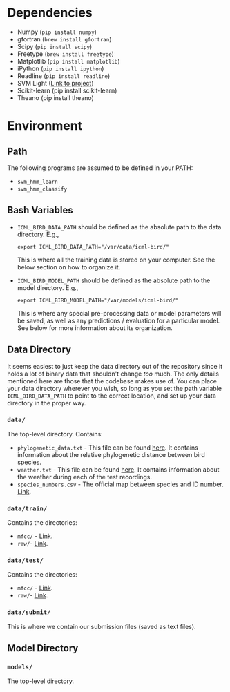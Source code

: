 # Dependencies

* Numpy      (`pip install numpy`)
* gfortran   (`brew install gfortran`)
* Scipy      (`pip install scipy`)
* Freetype   (`brew install freetype`)
* Matplotlib (`pip install matplotlib`)
* iPython    (`pip install ipython`)
* Readline   (`pip install readline`)
* SVM Light ([Link to project](http://svmlight.joachims.org/))
* Scikit-learn (pip install scikit-learn)
* Theano     (pip install theano)

# Environment

## Path

The following programs are assumed to be defined in your PATH:

* `svm_hmm_learn`
* `svm_hmm_classify`

## Bash Variables
* `ICML_BIRD_DATA_PATH` should be defined as the absolute path to the data
  directory. E.g.,

    `export ICML_BIRD_DATA_PATH="/var/data/icml-bird/"`

  This is where all the training data is stored on your computer. See the below
  section on how to organize it.

* `ICML_BIRD_MODEL_PATH` should be defined as the absolute path to the model
  directory. E.g.,

    `export ICML_BIRD_MODEL_PATH="/var/models/icml-bird/"`

  This is where any special pre-processing data or model parameters will be
  saved, as well as any predictions / evaluation for a particular model. See
  below for more information about its organization.

## Data Directory

It seems easiest to just keep the data directory out of the repository since
it holds a lot of binary data that shouldn't change _too_ much. The only details
mentioned here are those that the codebase makes use of. You can place your
data directory wherever you wish, so long as you set the path variable
`ICML_BIRD_DATA_PATH` to point to the correct location, and set up your data
directory in the proper way.

### `data/`

The top-level directory. Contains:

* `phylogenetic_data.txt` - This file can be found [here](http://www.kaggle.com/c/the-icml-2013-bird-challenge/download/phylogenetic_distance.txt). It contains information about the relative phylogenetic distance between bird species.
* `weather.txt` - This file can be found [here](http://www.kaggle.com/c/the-icml-2013-bird-challenge/download/weather.txt). It contains information about the weather during each of the test recordings.
* `species_numbers.csv` - The official map between species and ID number. [Link](http://www.kaggle.com/c/the-icml-2013-bird-challenge/download/species_numbers.csv).


###  `data/train/`

Contains the directories:

* `mfcc/` - [Link](http://www.kaggle.com/c/the-icml-2013-bird-challenge/download/train_set_features.zip).
* `raw/`- [Link](http://www.kaggle.com/c/the-icml-2013-bird-challenge/download/train_set.zip).

### `data/test/`

Contains the directories:

* `mfcc/` - [Link](http://www.kaggle.com/c/the-icml-2013-bird-challenge/download/test_set_features.zip).
* `raw/`- [Link](http://www.kaggle.com/c/the-icml-2013-bird-challenge/download/test_set.zip).

### `data/submit/`

This is where we contain our submission files (saved as text files).

## Model Directory

### `models/`

The top-level directory.
